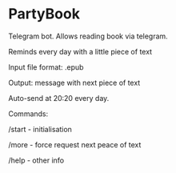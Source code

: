 # PartyBook
Telegram bot. 
Allows reading book via telegram. 

Reminds every day with a little piece of text

Input file format: .epub

Output: message with next piece of text

Auto-send at 20:20 every day.

Commands:

/start - initialisation

/more - force request next peace of text

/help - other info
